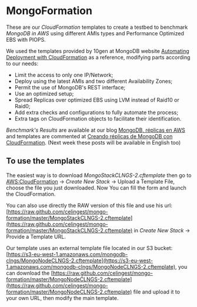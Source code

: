 MongoFormation
==============

These are our *CloudFormation* templates to create a testbed to benchmark *MongoDB in AWS* using different AMIs types and Performance Optimized EBS with PIOPS.

We used the templates provided by 10gen at MongoDB website [Automating Deployment with CloudFormation](http://www.mongodb.org/display/DOCS/Automating+Deployment+with+CloudFormation) as a reference, modifying parts according to our needs:

* Limit the access to only one IP/Network;
* Deploy using the latest AMIs and two different Availability Zones;
* Permit the use of MongoDB's REST interface;
* Use an optimized setup;
* Spread Replicas over optimized EBS using LVM instead of Raid10 or Raid0;
* Add extra checks and configurations to fully automate the process;
* Extra tags on CloudFormation objects to facilitate their identification.

*Benchmark's Results* are available at our blog [MongoDB, réplicas en AWS](http://blog.celingest.com/2013/01/15/mongodb-replicas-en-aws/) and templates are commented at [Creando réplicas de MongoDB con CloudFormation](http://blog.celingest.com/2013/01/25/mongodb-replicas-cloudformation/). (Next week these posts will be available in English too)

To use the templates
--------------------

The easiest way is to download *MongoStackCLNGS-2.cftemplate* then go to [AWS:CloudFormation](https://console.aws.amazon.com/cloudformation/home) -> *Create New Stack* -> Upload a Template File, choose the file you just downloaded. Now You can fill the form and launch the CloudFormation.

You can also use directly the RAW version of this file and use his url:[https://raw.github.com/celingest/mongo-formation/master/MongoStackCLNGS-2.cftemplate](https://raw.github.com/celingest/mongo-formation/master/MongoStackCLNGS-2.cftemplate) in *Create New Stack* -> Provide a Template URL.

Our template uses an external template file located in our S3 bucket: [https://s3-eu-west-1.amazonaws.com/mongodb-clngs/MongoNodeCLNGS-2.cftemplate](https://s3-eu-west-1.amazonaws.com/mongodb-clngs/MongoNodeCLNGS-2.cftemplate), you can download the [https://raw.github.com/celingest/mongo-formation/master/MongoNodeCLNGS-2.cftemplate](https://raw.github.com/celingest/mongo-formation/master/MongoNodeCLNGS-2.cftemplate) file and upload it to your own URL, then modify the main template.




